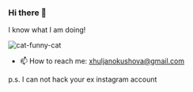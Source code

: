 ### Hi there 👋<br>
 I know what I am doing!<br>

![cat-funny-cat](https://user-images.githubusercontent.com/28980702/214117720-6996e43c-09a5-46ab-9091-2be75fa6cb68.gif)

 
 
- 📫 How to reach me: xhuljanokushova@gmail.com
 
 p.s. I can not hack your ex instagram account
